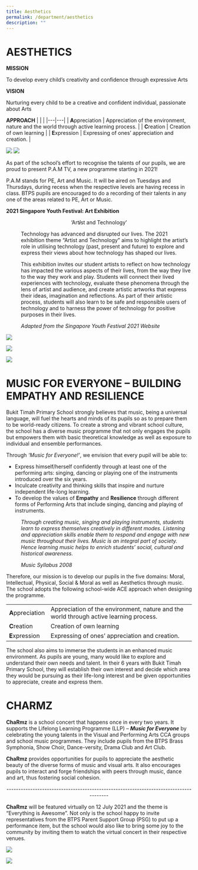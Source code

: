 ```yaml
---
title: Aesthetics
permalink: /department/aesthetics
description: ""
---
```

# AESTHETICS
**MISSION**

To develop every child’s creativity and confidence through expressive Arts

**VISION**

Nurturing every child to be a creative and confident individual, passionate about Arts

**APPROACH**
|  |  |
|---|---|
| **A**ppreciation | Appreciation of the environment, nature and the world through active learning process. |
| **C**reation | Creation of own learning |
| **E**xpression | Expressing of ones’ appreciation and creation. |


![](/images/Slide1.jpeg)
![](/images/Slide2.jpeg)

As part of the school’s effort to recognise the talents of our pupils, we are proud to present P.A.M TV, a new programme starting in 2021!

P.A.M stands for PE, Art and Music. It will be aired on Tuesdays and Thursdays, during recess when the respective levels are having recess in class. BTPS pupils are encouraged to do a recording of their talents in any one of the areas related to PE, Art or Music.

<style type="text/css">
<!--
 .tab { margin-left: 40px; }
-->
</style>

**2021 Singapore Youth Festival: Art Exhibition**

<center>‘Art<em><strong>i</em></strong>st and Technology’</center>

<p class="tab">Technology has advanced and disrupted our lives. The 2021 exhibition theme “Artist and Technology” aims to highlight the artist’s role in utilising technology (past, present and future) to explore and express their views about how technology has shaped our lives.</p>

<p class="tab">This exhibition invites our student artists to reflect on how technology has impacted the various aspects of their lives, from the way they live to the way they work and play. Students will connect their lived experiences with technology, evaluate these phenomena through the lens of artist and audience, and create artistic artworks that express their ideas, imagination and reflections. As part of their artistic process, students will also learn to be safe and responsible users of technology and to harness the power of technology for positive purposes in their lives.</p>

<p class="tab"><em>Adapted from the Singapore Youth Festival 2021 Website</em></p>


![](/images/SYF%20Art%20Category%20A.jpeg)

![](/images/SYF%20Art%20Category%20B.jpeg)

![](/images/SYF%20Art%20Category%20C.jpeg)

# MUSIC FOR EVERYONE – BUILDING EMPATHY AND RESILIENCE
Bukit Timah Primary School strongly believes that music, being a universal language, will fuel the hearts and minds of its pupils so as to prepare them to be world-ready citizens.  To create a strong and vibrant school culture, the school has a diverse music programme that not only engages the pupils but empowers them with basic theoretical knowledge as well as exposure to individual and ensemble performances. 

Through *‘Music for Everyone!’*, we envision that every pupil will be able to:

*  Express himself/herself confidently through at least one of the performing arts: singing, dancing or playing one of the instruments introduced over the six years.
*  Inculcate creativity and thinking skills that inspire and nurture independent life-long learning.   
* To develop the values of **Empathy** and **Resilience** through different forms of Performing Arts    that  include singing, dancing and playing of instruments.

<style type="text/css">
<!--
 .tab { margin-left: 40px; }
-->
</style>

<p class="tab"><em>Through creating music, singing and playing instruments, students learn to express themselves creatively in different modes. Listening and appreciation skills enable them to respond and engage with new music throughout their lives. Music is an integral part of society. Hence learning music helps to enrich students&rsquo; social, cultural and historical awareness.</em></p>

<p class="tab"><em>Music Syllabus 2008</em></p>

Therefore, our mission is to develop our pupils in the five domains: Moral, Intellectual, Physical, Social & Moral as well as Aesthetics through music.  The school adopts the following school-wide ACE approach when designing the programme.

|  |  |
|---|---|
| **A**ppreciation | Appreciation of the environment, nature and the world through active learning process. |
| **C**reation | Creation of own learning |
| **E**xpression | Expressing of ones’ appreciation and creation. |

The school also aims to immerse the students in an enhanced music environment.  As pupils are young, many would like to explore and understand their own needs and talent. In their 6 years with Bukit Timah Primary School, they will establish their own interest and decide which area they would be pursuing as their life-long interest and be given opportunities to appreciate, create and express them.

# CHARMZ
**ChaRmz** is a school concert that happens once in every two years. It supports the Lifelong Learning Programme (LLP) – ***Music for Everyone*** by celebrating the young talents in the Visual and Performing Arts CCA groups and school music programmes. They include pupils from the BTPS Brass Symphonia, Show Choir, Dance-versity, Drama Club and Art Club.

**ChaRmz** provides opportunities for pupils to appreciate the aesthetic beauty of the diverse forms of music and visual arts. It also encourages pupils to interact and forge friendships with peers through music, dance and art, thus fostering social cohesion.

<center> -------------------------------------------------------------------------------------- </center>


**ChaRmz** will be featured virtually on 12 July 2021 and the theme is “Everything is Awesome”. Not only is the school happy to invite representatives from the BTPS Parent Support Group (PSG) to put up a performance item, but the school would also like to bring some joy to the community by inviting them to watch the virtual concert in their respective venues.

![](/images/ChaRmz%20e-Poster.jpeg)

![](/images/ChaRmz%20Programme.jpeg)